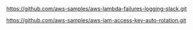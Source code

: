 https://github.com/aws-samples/aws-lambda-failures-logging-slack.git

https://github.com/aws-samples/aws-iam-access-key-auto-rotation.git

